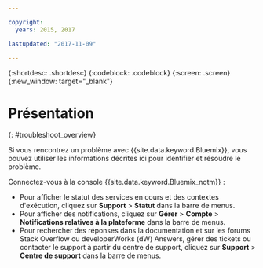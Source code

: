 ```yaml
---

copyright:
  years: 2015, 2017

lastupdated: "2017-11-09"

---
```


{:shortdesc: .shortdesc}
{:codeblock: .codeblock}
{:screen: .screen}
{:new_window: target="_blank"}

# Présentation
{: #troubleshoot_overview}

Si vous rencontrez un problème avec {{site.data.keyword.Bluemix}}, vous pouvez utiliser les informations décrites ici pour identifier et résoudre le problème.

Connectez-vous à la console {{site.data.keyword.Bluemix_notm}} :
* Pour afficher le statut des services en cours et des contextes d'exécution, cliquez sur **Support** > **Statut** dans la barre de menus.
* Pour afficher des notifications, cliquez sur **Gérer** > **Compte** > **Notifications relatives à la plateforme** dans la barre de menus.
* Pour rechercher des réponses dans la documentation et sur les forums Stack Overflow ou developerWorks (dW) Answers, gérer des tickets ou contacter le support à partir du centre de support, cliquez sur **Support** > **Centre de support** dans la barre de menus.
